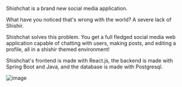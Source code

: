 Shishchat is a brand new social media application. 

What have you noticed that's wrong with the world? A severe lack of Shishir.

Shishchat solves this problem. You get a full fledged social media web application capable of chatting with users, making posts, and editing a profile, all in a shishir themed environment!

Shishchat's frontend is made with React.js, the backend is made with Spring Boot and Java, and the database is made with Postgresql. 

![image](https://user-images.githubusercontent.com/86863811/151182860-91df5d53-52e0-49bb-b2ed-b98b24cd85e6.png)
